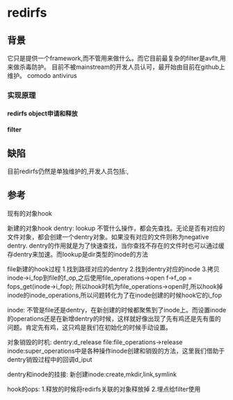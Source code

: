 # redirfs
## 背景
它只是提供一个framework,而不管用来做什么。而它目前最复杂的filter是avflt,用来做杀毒防护。
目前不被mainstream的开发人员认可，最开始由目前在github上维护。
comodo antivirus
### 实现原理
#### redirfs object申请和释放
#### filter
## 缺陷
目前redirfs仍然是单独维护的,开发人员包括:,
## 参考

现有的对象hook

新建的对象hook
dentry:
lookup
不管什么操作，都会先查找。无论是否有对应的文件对象，都会创建一个dentry对象。如果没有对应的文件则称为negative dentry.
dentry的作用就是为了快速查找，当你查找不存在的文件时也可以通过缓存dentry来加速。而lookup是dir类型的inode的方法

file新建的hook过程
1.找到路径对应的dentry
2.找到dentry对应的inode
3.拷贝inode->i_fop到file的f_op,之后使用file_operations->open
f->f_op = fops_get(inode->i_fop);
所以hook时机为file_operations->open时,所以hook掉inode的inode_operations,所以问题转化为了在inode创建的时候hook它的i_fop

inode:
不管是file还是dentry，在新创建的时候都聚焦到了inode上。而设置inode的operations还是在新增dentry的时候，这样就好像出现了先有鸡还是先有蛋的问题。肯定先有鸡，这只鸡是我们在初始化的时候手动设置。

对象销毁的时机:
dentry:d_release
file:file_operations->release
inode:super_operations中是各种操作inode创建和销毁的方法，这里我们借助于dentry销毁过程中的回调d_iput

dentry和inode的挂接:
新创建inode:create,mkdir,link,symlink

hook的ops:
1.释放的时候将redirfs关联的对象释放掉
2.埋点给filter使用
